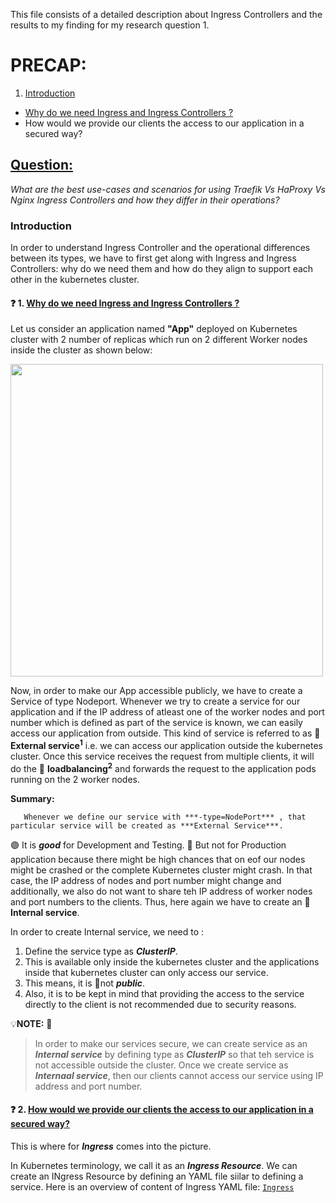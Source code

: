 This file consists of a detailed description about Ingress Controllers and the results to my finding for my research question 1.

# PRECAP:

1. <a href="https://github.com/dikshita-git/RP_Ingress_security-IPv4_and_IPv6/blob/main/K3s/Research-answers/1.%20Ingress-controllers/README.md#introduction">Introduction</a>
  
  * <a href="https://github.com/dikshita-git/RP_Ingress_security-IPv4_and_IPv6/blob/main/K3s/Research-answers/1.%20Ingress-controllers/README.md#-1-why-do-we-need-ingress-and-ingress-controllers-">Why do we need Ingress and Ingress Controllers ?</a>
  * How would we provide our clients the access to our application in a secured way?



## <ins>Question:</ins> 

<i>What are the best use-cases and scenarios for using Traefik Vs HaProxy Vs Nginx Ingress Controllers and how they differ in their operations?</i>


### Introduction

In order to understand Ingress Controller and the operational differences between its types, we have to first get along with Ingress and Ingress Controllers: why do we need them and how do they align to support each other in the kubernetes cluster.


 #### ❓ 1. <ins>Why do we need Ingress and Ingress Controllers ?</ins>


Let us consider an application named <b>"App"</b> deployed on Kubernetes cluster with 2 number of replicas which run on 2 different Worker nodes inside the cluster as shown below:

<img src="https://github.com/dikshita-git/RP_Ingress_security-IPv4_and_IPv6/blob/main/Wiki-page-images/Research_Question/1.%20Ingress/1.drawio.png" width=500>

Now, in order to make our App accessible publicly, we have to create a Service of type Nodeport. Whenever we try to create a service for our application and if the IP address of atleast one of the  worker nodes and port number which is defined as part of the service is known, we can easily access our application from outside. This kind of service is referred to as 🔎 <b>External service<sup>1</sup></b> i.e. we can access our application outside the kubernetes cluster. Once this service receives the request from multiple clients, it will do the 🔎 <b>loadbalancing<sup>2</sup></b> and forwards the request to the application pods running on the 2 worker nodes.

<b>Summary:</b>

       Whenever we define our service with ***-type=NodePort*** , that particular service will be created as ***External Service***.

🟢 It is ***good*** for Development and Testing. 🔴 But not for Production application because there might be high chances that on eof our nodes might be crashed or the complete Kubernetes cluster might crash. In that case, the IP address of nodes and port number might change and additionally, we also do not want to share teh IP address  of worker nodes and port numbers to the clients. Thus, here again we have to create an 🔎 <b>Internal service</b>.

In order to create Internal service, we need to :

1. Define the service type as ***ClusterIP***.
2. This is available only inside the kubernetes cluster and the applications inside that kubernetes cluster can only access our service.
3. This means, it is 🔴not ***public***.
4. Also, it is to be kept in mind that providing the access to the service directly to the client is not recommended due to security reasons.


💡<b>NOTE:</b> 🔦
>In order to make our services secure, we can create service as an ***Internal service*** by defining type as ***ClusterIP***  so that teh service is not accessible outside the cluster.
>Once we create service as ***Internaal service***, then our clients cannot access our service using IP address and port number.

#### ❓ 2. <ins>How would we provide our clients the access to our application in a secured way?</ins>

This is where for ***Ingress*** comes into the picture.

In Kubernetes terminology, we call it as an ***Ingress Resource***. We can create an INgress Resource by defining an YAML file siilar to defining a service. Here is an overview of content of Ingress YAML file: <a href="https://github.com/dikshita-git/RP_Ingress_security-IPv4_and_IPv6/blob/main/K3s/Certificate_with_k3s%2Btraefik/ingress.yaml"><code>Ingress</code></a> 



